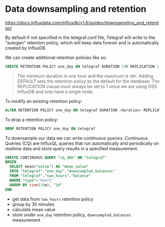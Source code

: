 # Data downsampling and retention

https://docs.influxdata.com/influxdb/v1.6/guides/downsampling_and_retention/

By default if not specified in the telegraf.conf file, Telegraf will write to the "autogen" retention policy, which will keep data forever and is automatically created by InfluxDB.

We can create additional retention policies like so:

```sql
CREATE RETENTION POLICY one_day ON telegraf DURATION 24h REPLICATION 1 DEFAULT
```

>The minimum duration is one hour and the maximum is `INF`. Adding *DEFAULT* sets the retention policy as the default for the database. The REPLICATION clause must always be set to 1 since we are using OSS InfluxDB and only have a single node.

To modify an existing retention policy:
```sql
ALTER RETENTION POLICY one_day ON telegraf DURATION <duration> REPLICATION 1 DEFAULT
```

To drop a retention policy:
```sql
DROP RETENTION POLICY one_day ON telegraf
```

To downsample our data we can write *continuous queries*. Continuous Queries (CQ) are InfluxQL queries that run automatically and periodically on realtime data and store query results in a specified measurement.

```sql
CREATE CONTINUOUS QUERY "cq_30m" ON "telegraf"
BEGIN
  SELECT mean("value") AS "mean_value"
  INTO "telegraf"."one_day"."downsampled_balances"
  FROM "telegraf"."two_hours"."balance"
  WHERE "type"='Vault'
  GROUP BY time(30m), "id"
END
```
- get data from `two_hours` retention policy
- group by 30 minutes
- calculate mean value
- store under `one_day` retention policy, `downsampled_balances` measurement
